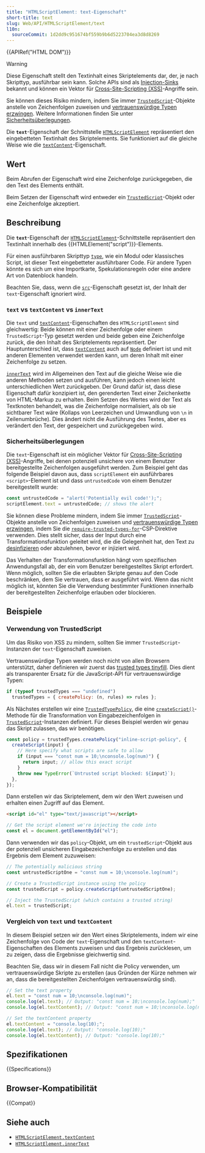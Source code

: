 ```yaml
---
title: "HTMLScriptElement: text-Eigenschaft"
short-title: text
slug: Web/API/HTMLScriptElement/text
l10n:
  sourceCommit: 1d2dd9c951674bf559b9b6d5223704ea3d8d8269
---
```


{{APIRef("HTML DOM")}}

> [!WARNING]
> Diese Eigenschaft stellt den Textinhalt eines Skriptelements dar, der, je nach Skripttyp, ausführbar sein kann.
> Solche APIs sind als [Injection-Sinks](/de/docs/Web/API/Trusted_Types_API#concepts_and_usage) bekannt und können ein Vektor für [Cross-Site-Scripting (XSS)](/de/docs/Web/Security/Attacks/XSS)-Angriffe sein.
>
> Sie können dieses Risiko mindern, indem Sie immer [`TrustedScript`](/de/docs/Web/API/TrustedScript)-Objekte anstelle von Zeichenfolgen zuweisen und [vertrauenswürdige Typen erzwingen](/de/docs/Web/API/Trusted_Types_API#using_a_csp_to_enforce_trusted_types).
> Weitere Informationen finden Sie unter [Sicherheitsüberlegungen](#sicherheitsüberlegungen).

Die **`text`**-Eigenschaft der Schnittstelle [`HTMLScriptElement`](/de/docs/Web/API/HTMLScriptElement) repräsentiert den eingebetteten Textinhalt des Skriptelements.
Sie funktioniert auf die gleiche Weise wie die [`textContent`](/de/docs/Web/API/HTMLScriptElement/textContent)-Eigenschaft.

## Wert

Beim Abrufen der Eigenschaft wird eine Zeichenfolge zurückgegeben, die den Text des Elements enthält.

Beim Setzen der Eigenschaft wird entweder ein [`TrustedScript`](/de/docs/Web/API/TrustedScript)-Objekt oder eine Zeichenfolge akzeptiert.

## Beschreibung

Die **`text`**-Eigenschaft der [`HTMLScriptElement`](/de/docs/Web/API/HTMLScriptElement)-Schnittstelle repräsentiert den Textinhalt innerhalb des {{HTMLElement("script")}}-Elements.

Für einen ausführbaren Skripttyp [`type`](/de/docs/Web/API/HTMLScriptElement/type), wie ein Modul oder klassisches Script, ist dieser Text eingebetteter ausführbarer Code.
Für andere Typen könnte es sich um eine Importkarte, Spekulationsregeln oder eine andere Art von Datenblock handeln.

Beachten Sie, dass, wenn die [`src`](/de/docs/Web/API/HTMLScriptElement/src)-Eigenschaft gesetzt ist, der Inhalt der `text`-Eigenschaft ignoriert wird.

### `text` vs `textContent` vs `innerText`

Die `text` und [`textContent`](/de/docs/Web/API/HTMLScriptElement/textContent)-Eigenschaften des `HTMLScriptElement` sind gleichwertig: Beide können mit einer Zeichenfolge oder einem `TrustedScript`-Typ gesetzt werden und beide geben eine Zeichenfolge zurück, die den Inhalt des Skriptelements repräsentiert.
Der Hauptunterschied ist, dass [`textContent`](/de/docs/Web/API/Node/textContent) auch auf [`Node`](/de/docs/Web/API/Node) definiert ist und mit anderen Elementen verwendet werden kann, um deren Inhalt mit einer Zeichenfolge zu setzen.

[`innerText`](/de/docs/Web/API/HTMLScriptElement/innerText) wird im Allgemeinen den Text auf die gleiche Weise wie die anderen Methoden setzen und ausführen, kann jedoch einen leicht unterschiedlichen Wert zurückgeben.
Der Grund dafür ist, dass diese Eigenschaft dafür konzipiert ist, den gerenderten Text einer Zeichenkette von HTML-Markup zu erhalten.
Beim Setzen des Wertes wird der Text als Textknoten behandelt, was die Zeichenfolge normalisiert, als ob sie sichtbarer Text wäre (Kollaps von Leerzeichen und Umwandlung von `\n` in Zeilenumbrüche).
Dies ändert nicht die Ausführung des Textes, aber es verändert den Text, der gespeichert und zurückgegeben wird.

### Sicherheitsüberlegungen

Die `text`-Eigenschaft ist ein möglicher Vektor für [Cross-Site-Scripting (XSS)](/de/docs/Web/Security/Attacks/XSS)-Angriffe, bei denen potenziell unsichere von einem Benutzer bereitgestellte Zeichenfolgen ausgeführt werden.
Zum Beispiel geht das folgende Beispiel davon aus, dass `scriptElement` ein ausführbares `<script>`-Element ist und dass `untrustedCode` von einem Benutzer bereitgestellt wurde:

```js
const untrustedCode = "alert('Potentially evil code!');";
scriptElement.text = untrustedCode; // shows the alert
```

Sie können diese Probleme mindern, indem Sie immer [`TrustedScript`](/de/docs/Web/API/TrustedScript)-Objekte anstelle von Zeichenfolgen zuweisen und [vertrauenswürdige Typen erzwingen](/de/docs/Web/API/Trusted_Types_API#using_a_csp_to_enforce_trusted_types), indem Sie die [`require-trusted-types-for`](/de/docs/Web/HTTP/Reference/Headers/Content-Security-Policy/require-trusted-types-for)-CSP-Direktive verwenden.
Dies stellt sicher, dass der Input durch eine Transformationsfunktion geleitet wird, die die Gelegenheit hat, den Text zu [desinfizieren](/de/docs/Web/Security/Attacks/XSS#sanitization) oder abzulehnen, bevor er injiziert wird.

Das Verhalten der Transformationsfunktion hängt vom spezifischen Anwendungsfall ab, der ein vom Benutzer bereitgestelltes Skript erfordert.
Wenn möglich, sollten Sie die erlaubten Skripte genau auf den Code beschränken, dem Sie vertrauen, dass er ausgeführt wird.
Wenn das nicht möglich ist, könnten Sie die Verwendung bestimmter Funktionen innerhalb der bereitgestellten Zeichenfolge erlauben oder blockieren.

## Beispiele

### Verwendung von TrustedScript

Um das Risiko von XSS zu mindern, sollten Sie immer `TrustedScript`-Instanzen der `text`-Eigenschaft zuweisen.

Vertrauenswürdige Typen werden noch nicht von allen Browsern unterstützt, daher definieren wir zuerst das [trusted types tinyfill](/de/docs/Web/API/Trusted_Types_API#trusted_types_tinyfill).
Dies dient als transparenter Ersatz für die JavaScript-API für vertrauenswürdige Typen:

```js
if (typeof trustedTypes === "undefined")
  trustedTypes = { createPolicy: (n, rules) => rules };
```

Als Nächstes erstellen wir eine [`TrustedTypePolicy`](/de/docs/Web/API/TrustedTypePolicy), die eine [`createScript()`](/de/docs/Web/API/TrustedTypePolicy/createScript)-Methode für die Transformation von Eingabezeichenfolgen in [`TrustedScript`](/de/docs/Web/API/TrustedScript)-Instanzen definiert.
Für dieses Beispiel werden wir genau das Skript zulassen, das wir benötigen.

```js
const policy = trustedTypes.createPolicy("inline-script-policy", {
  createScript(input) {
    // Here specify what scripts are safe to allow
    if (input === "const num = 10;\nconsole.log(num)") {
      return input; // allow this exact script
    }
    throw new TypeError(`Untrusted script blocked: ${input}`);
  },
});
```

Dann erstellen wir das Skriptelement, dem wir den Wert zuweisen und erhalten einen Zugriff auf das Element.

```html
<script id="el" type="text/javascript"></script>
```

```js
// Get the script element we're injecting the code into
const el = document.getElementById("el");
```

Dann verwenden wir das `policy`-Objekt, um ein `trustedScript`-Objekt aus der potenziell unsicheren Eingabezeichenfolge zu erstellen und das Ergebnis dem Element zuzuweisen:

```js
// The potentially malicious string
const untrustedScriptOne = "const num = 10;\nconsole.log(num)";

// Create a TrustedScript instance using the policy
const trustedScript = policy.createScript(untrustedScriptOne);

// Inject the TrustedScript (which contains a trusted string)
el.text = trustedScript;
```

### Vergleich von `text` und `textContent`

In diesem Beispiel setzen wir den Wert eines Skriptelements, indem wir eine Zeichenfolge von Code der `text`-Eigenschaft und den `textContent`-Eigenschaften des Elements zuweisen und das Ergebnis zurücklesen, um zu zeigen, dass die Ergebnisse gleichwertig sind.

Beachten Sie, dass wir in diesem Fall nicht die Policy verwenden, um vertrauenswürdige Skripte zu erstellen (aus Gründen der Kürze nehmen wir an, dass die bereitgestellten Zeichenfolgen vertrauenswürdig sind).

```js
// Set the text property
el.text = "const num = 10;\nconsole.log(num)";
console.log(el.text); // Output: "const num = 10;\nconsole.log(num);"
console.log(el.textContent); // Output: "const num = 10;\nconsole.log(num);"

// Set the textContent property
el.textContent = "console.log(10);";
console.log(el.text); // Output: "console.log(10);"
console.log(el.textContent); // Output: "console.log(10);"
```

## Spezifikationen

{{Specifications}}

## Browser-Kompatibilität

{{Compat}}

## Siehe auch

- [`HTMLScriptElement.textContent`](/de/docs/Web/API/HTMLScriptElement/textContent)
- [`HTMLScriptElement.innerText`](/de/docs/Web/API/HTMLScriptElement/innerText)
